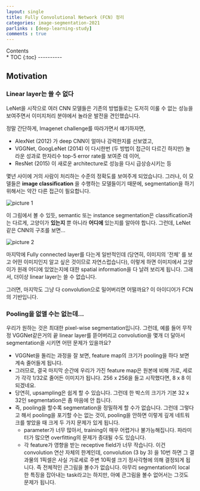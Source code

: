 ```yaml
---
layout: single
title: Fully Convolutional Network (FCN) 정리
categories: image-segmentation-2021
parlinks : [deep-learning-study]
comments : true
---
```

<div id="toc">
Contents
</div>
* TOC
{:toc}
----------

## Motivation
### Linear layer는 쓸 수 없다
LeNet을 시작으로 여러 CNN 모델들은 기존의 방법들로는 도저히 이룰 수 없는 성능을 보여주면서 이미지처리 분야에서 놀라운 발전을 견인했습니다. 

정말 간단하게, Imagenet challenge를 따라가면서 얘기하자면, 
- AlexNet (2012) 가 deep CNN이 얼마나 강력한지를 선보였고, 
- VGGNet, GoogLeNet (2014) 이 다시한번 (두 방법이 접근이 다르긴 하지만) 놀라운 성과로 한자리수 top-5 error rate를 보여준 데 이어,
- ResNet (2015) 이 새로운 architecture로 성능을 다시 급상승시키는 등

몇년 사이에 거의 사람이 처리하는 수준의 정확도를 보여주게 되었습니다. 그러나, 이 모델들은 **image classification** 을 수행하는 모델들이기 때문에, segmentation을 하기 위해서는 약간 다른 접근이 필요합니다. 

![picture 1](../../images/65248dcf9168b967e664f799c65014d13df38e1e7bff5db23b3db50ee05952ff.png)  

이 그림에서 볼 수 있듯, semantic 또는 instance segmentation은 classification과는 다르게, 고양이가 **있는지** 뿐 아니라 **어디에** 있는지를 알아야 합니다. 그런데, LeNet 같은 CNN의 구조를 보면...

![picture 2](../../images/cd97eccdcd206c69165bedbe52ab311cecf6e35e340166c1780794892fed550e.png)  

마지막에 Fully connected layer를 다는게 일반적인데 (당연히, 이미지의 '전체' 를 보고 어떤 이미지인지 알고 싶은 것이므로 자연스럽습니다), 이렇게 하면 이미지에서 고양이가 원래 어디에 있었는지에 대한 spatial information을 다 날려 보리게 됩니다. 그래서, 더이상 linear layer는 쓸 수 없습니다.

그러면, 마지막도 그냥 다 convolution으로 밀어버리면 어떨까요? 이 아이디어가 FCN의 기반입니다. 

### Pooling을 없앨 수는 없는데...
우리가 원하는 것은 최대한 pixel-wise segmentation입니다. 그런데, 예를 들어 무작정 VGGNet같은거의 끝 linear layer를 뜯어버리고 convolution을 몇개 더 달아서 segmentation을 시키면 어떤 문제가 있을까요? 
- VGGNet을 돌리는 과정을 잘 보면, feature map의 크기가 pooling을 하다 보면 계속 줄어들게 됩니다. 
- 그러므로, 결국 마지막 순간에 우리가 가진 feature map은 원본에 비해 가로, 세로가 각각 1/32로 줄어든 이미지가 됩니다. 256 x 256을 들고 시작했다면, 8 x 8 이 되겠네요.
- 당연히, upsampling은 쉽게 할 수 있습니다. 그런데 한 박스의 크기가 기본 32 x 32인 segmentation은 좀 마음에 안 듭니다.
- 즉, pooling을 할수록 segmentation을 정밀하게 할 수가 없습니다. 그런데 그렇다고 해서 pooling을 포기할 수는 없는 것이, pooling을 안하면 이렇게 깊게 네트워크를 쌓았을 때 크게 두 가지 문제가 있게 됩니다.
  - parameter가 너무 많아서, training이 매우 어렵거나 불가능해집니다. 파라미터가 많으면 overfitting의 문제가 증대될 수도 있습니다. 
  - 각 feature가 영향을 받는 receptive field가 너무 작습니다. 이건 convolution 연산 자체의 한계인데, convolution (3 by 3) 을 10번 하면 그 결과물의 1픽셀은 사실 가로세로 주변 10픽셀 크기 정사각형에 의해 결정되게 됩니다. 즉 전체적인 큰그림을 볼수가 없습니다. 아무리 segmentation이 local한 특징을 잡아내는 task라고는 하지만, 아예 큰그림을 볼수 없어서는 그것도 문제가 됩니다. 